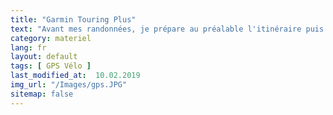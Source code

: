 ```yaml
---
title: "Garmin Touring Plus"
text: "Avant mes randonnées, je prépare au préalable l'itinéraire puis l'exporte directement dans le Garmin. Le guidage est vraiment précis et fiable. Avec cette technique je gagne un temps fou et reste concentré sur la route."
category: materiel
lang: fr
layout: default
tags: [ GPS Vélo ]
last_modified_at:  10.02.2019
img_url: "/Images/gps.JPG"
sitemap: false
---
```

